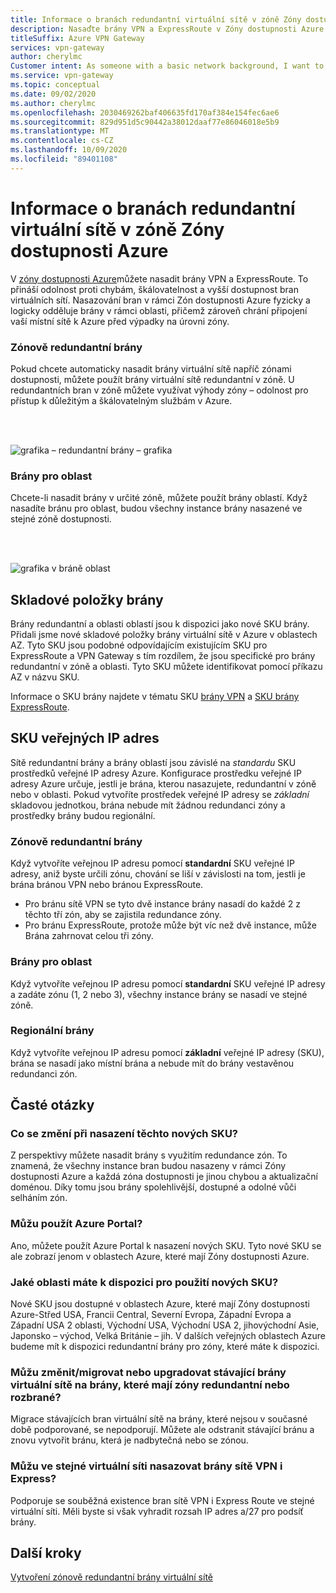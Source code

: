 ```yaml
---
title: Informace o branách redundantní virtuální sítě v zóně Zóny dostupnosti Azure
description: Nasaďte brány VPN a ExpressRoute v Zóny dostupnosti Azure a zajistěte tak odolnost, škálovatelnost a vyšší dostupnost bran virtuální sítě.
titleSuffix: Azure VPN Gateway
services: vpn-gateway
author: cherylmc
Customer intent: As someone with a basic network background, I want to understand zone-redundant gateways.
ms.service: vpn-gateway
ms.topic: conceptual
ms.date: 09/02/2020
ms.author: cherylmc
ms.openlocfilehash: 2030469262baf406635fd170af384e154fec6ae6
ms.sourcegitcommit: 829d951d5c90442a38012daaf77e86046018e5b9
ms.translationtype: MT
ms.contentlocale: cs-CZ
ms.lasthandoff: 10/09/2020
ms.locfileid: "89401108"
---
```

# <a name="about-zone-redundant-virtual-network-gateways-in-azure-availability-zones"></a>Informace o branách redundantní virtuální sítě v zóně Zóny dostupnosti Azure

V [zóny dostupnosti Azure](../availability-zones/az-overview.md)můžete nasadit brány VPN a ExpressRoute. To přináší odolnost proti chybám, škálovatelnost a vyšší dostupnost bran virtuálních sítí. Nasazování bran v rámci Zón dostupnosti Azure fyzicky a logicky odděluje brány v rámci oblasti, přičemž zároveň chrání připojení vaší místní sítě k Azure před výpadky na úrovni zóny.

### <a name="zone-redundant-gateways"></a><a name="zrgw"></a>Zónově redundantní brány

Pokud chcete automaticky nasadit brány virtuální sítě napříč zónami dostupnosti, můžete použít brány virtuální sítě redundantní v zóně. U redundantních bran v zóně můžete využívat výhody zóny – odolnost pro přístup k důležitým a škálovatelným službám v Azure.

<br>
<br>

![grafika – redundantní brány – grafika](./media/create-zone-redundant-vnet-gateway/zonered.png)

### <a name="zonal-gateways"></a><a name="zgw"></a>Brány pro oblast

Chcete-li nasadit brány v určité zóně, můžete použít brány oblastí. Když nasadíte bránu pro oblast, budou všechny instance brány nasazené ve stejné zóně dostupnosti.

<br>
<br>

![grafika v bráně oblast](./media/create-zone-redundant-vnet-gateway/zonal.png)

## <a name="gateway-skus"></a><a name="gwskus"></a>Skladové položky brány

Brány redundantní a oblasti oblastí jsou k dispozici jako nové SKU brány. Přidali jsme nové skladové položky brány virtuální sítě v Azure v oblastech AZ. Tyto SKU jsou podobné odpovídajícím existujícím SKU pro ExpressRoute a VPN Gateway s tím rozdílem, že jsou specifické pro brány redundantní v zóně a oblasti. Tyto SKU můžete identifikovat pomocí příkazu AZ v názvu SKU.

Informace o SKU brány najdete v tématu SKU [brány VPN](vpn-gateway-about-vpngateways.md#gwsku) a [SKU brány ExpressRoute](../expressroute/expressroute-about-virtual-network-gateways.md#gwsku).

## <a name="public-ip-skus"></a><a name="pipskus"></a>SKU veřejných IP adres

Sítě redundantní brány a brány oblastí jsou závislé na *standardu* SKU prostředků veřejné IP adresy Azure. Konfigurace prostředku veřejné IP adresy Azure určuje, jestli je brána, kterou nasazujete, redundantní v zóně nebo v oblasti. Pokud vytvoříte prostředek veřejné IP adresy se *základní* skladovou jednotkou, brána nebude mít žádnou redundanci zóny a prostředky brány budou regionální.

### <a name="zone-redundant-gateways"></a><a name="pipzrg"></a>Zónově redundantní brány

Když vytvoříte veřejnou IP adresu pomocí **standardní** SKU veřejné IP adresy, aniž byste určili zónu, chování se liší v závislosti na tom, jestli je brána bránou VPN nebo bránou ExpressRoute. 

* Pro bránu sítě VPN se tyto dvě instance brány nasadí do každé 2 z těchto tří zón, aby se zajistila redundance zóny. 
* Pro bránu ExpressRoute, protože může být víc než dvě instance, může Brána zahrnovat celou tři zóny.

### <a name="zonal-gateways"></a><a name="pipzg"></a>Brány pro oblast

Když vytvoříte veřejnou IP adresu pomocí **standardní** SKU veřejné IP adresy a zadáte zónu (1, 2 nebo 3), všechny instance brány se nasadí ve stejné zóně.

### <a name="regional-gateways"></a><a name="piprg"></a>Regionální brány

Když vytvoříte veřejnou IP adresu pomocí **základní** veřejné IP adresy (SKU), brána se nasadí jako místní brána a nebude mít do brány vestavěnou redundanci zón.

## <a name="faq"></a><a name="faq"></a>Časté otázky

### <a name="what-will-change-when-i-deploy-these-new-skus"></a>Co se změní při nasazení těchto nových SKU?

Z perspektivy můžete nasadit brány s využitím redundance zón. To znamená, že všechny instance bran budou nasazeny v rámci Zóny dostupnosti Azure a každá zóna dostupnosti je jinou chybou a aktualizační doménou. Díky tomu jsou brány spolehlivější, dostupné a odolné vůči selháním zón.

### <a name="can-i-use-the-azure-portal"></a>Můžu použít Azure Portal?

Ano, můžete použít Azure Portal k nasazení nových SKU. Tyto nové SKU se ale zobrazí jenom v oblastech Azure, které mají Zóny dostupnosti Azure.

### <a name="what-regions-are-available-for-me-to-use-the-new-skus"></a>Jaké oblasti máte k dispozici pro použití nových SKU?

Nové SKU jsou dostupné v oblastech Azure, které mají Zóny dostupnosti Azure-Střed USA, Francii Central, Severní Evropa, Západní Evropa a Západní USA 2 oblasti, Východní USA, Východní USA 2, jihovýchodní Asie, Japonsko – východ, Velká Británie – jih. V dalších veřejných oblastech Azure budeme mít k dispozici redundantní brány pro zóny, které máte k dispozici.

### <a name="can-i-changemigrateupgrade-my-existing-virtual-network-gateways-to-zone-redundant-or-zonal-gateways"></a>Můžu změnit/migrovat nebo upgradovat stávající brány virtuální sítě na brány, které mají zóny redundantní nebo rozbrané?

Migrace stávajících bran virtuální sítě na brány, které nejsou v současné době podporované, se nepodporují. Můžete ale odstranit stávající bránu a znovu vytvořit bránu, která je nadbytečná nebo se zónou.

### <a name="can-i-deploy-both-vpn-and-express-route-gateways-in-same-virtual-network"></a>Můžu ve stejné virtuální síti nasazovat brány sítě VPN i Express?

Podporuje se souběžná existence bran sítě VPN i Express Route ve stejné virtuální síti. Měli byste si však vyhradit rozsah IP adres a/27 pro podsíť brány.

## <a name="next-steps"></a>Další kroky

[Vytvoření zónově redundantní brány virtuální sítě](create-zone-redundant-vnet-gateway.md)
